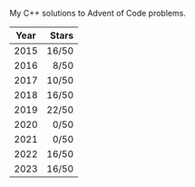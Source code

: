 My C++ solutions to Advent of Code problems.

| Year | Stars |
|------|------:|
| 2015 | 16/50 |
| 2016 |  8/50 |
| 2017 | 10/50 |
| 2018 | 16/50 |
| 2019 | 22/50 |
| 2020 |  0/50 |
| 2021 |  0/50 |
| 2022 | 16/50 |
| 2023 | 16/50 |
